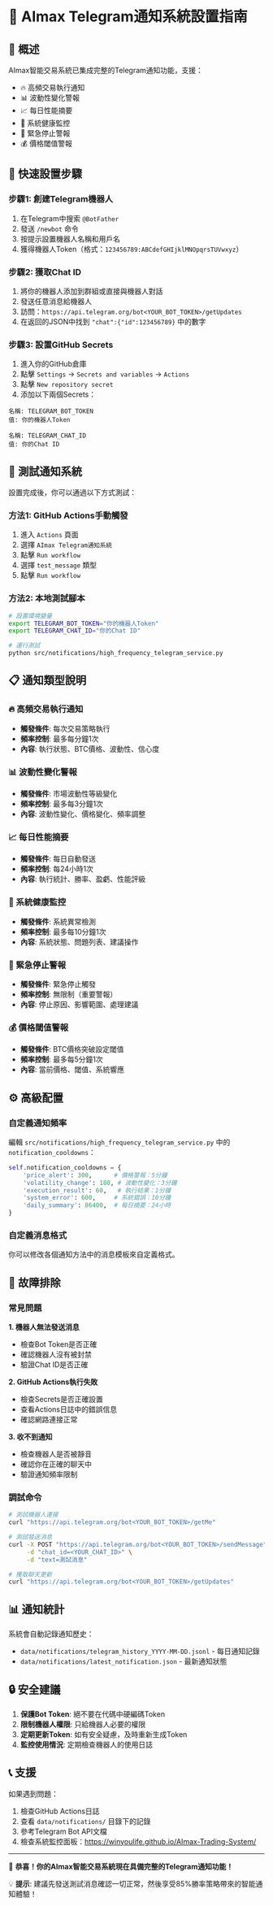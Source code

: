 # 📱 AImax Telegram通知系統設置指南

## 🎯 概述

AImax智能交易系統已集成完整的Telegram通知功能，支援：
- 🔥 高頻交易執行通知
- 📊 波動性變化警報
- 📈 每日性能摘要
- 🏥 系統健康監控
- 🚨 緊急停止警報
- 💰 價格閾值警報

## 🚀 快速設置步驟

### 步驟1: 創建Telegram機器人

1. 在Telegram中搜索 `@BotFather`
2. 發送 `/newbot` 命令
3. 按提示設置機器人名稱和用戶名
4. 獲得機器人Token（格式：`123456789:ABCdefGHIjklMNOpqrsTUVwxyz`）

### 步驟2: 獲取Chat ID

1. 將你的機器人添加到群組或直接與機器人對話
2. 發送任意消息給機器人
3. 訪問：`https://api.telegram.org/bot<YOUR_BOT_TOKEN>/getUpdates`
4. 在返回的JSON中找到 `"chat":{"id":123456789}` 中的數字

### 步驟3: 設置GitHub Secrets

1. 進入你的GitHub倉庫
2. 點擊 `Settings` → `Secrets and variables` → `Actions`
3. 點擊 `New repository secret`
4. 添加以下兩個Secrets：

```
名稱: TELEGRAM_BOT_TOKEN
值: 你的機器人Token

名稱: TELEGRAM_CHAT_ID  
值: 你的Chat ID
```

## 🧪 測試通知系統

設置完成後，你可以通過以下方式測試：

### 方法1: GitHub Actions手動觸發

1. 進入 `Actions` 頁面
2. 選擇 `AImax Telegram通知系統`
3. 點擊 `Run workflow`
4. 選擇 `test_message` 類型
5. 點擊 `Run workflow`

### 方法2: 本地測試腳本

```bash
# 設置環境變量
export TELEGRAM_BOT_TOKEN="你的機器人Token"
export TELEGRAM_CHAT_ID="你的Chat ID"

# 運行測試
python src/notifications/high_frequency_telegram_service.py
```

## 📋 通知類型說明

### 🔥 高頻交易執行通知
- **觸發條件**: 每次交易策略執行
- **頻率控制**: 最多每分鐘1次
- **內容**: 執行狀態、BTC價格、波動性、信心度

### 📊 波動性變化警報  
- **觸發條件**: 市場波動性等級變化
- **頻率控制**: 最多每3分鐘1次
- **內容**: 波動性變化、價格變化、頻率調整

### 📈 每日性能摘要
- **觸發條件**: 每日自動發送
- **頻率控制**: 每24小時1次
- **內容**: 執行統計、勝率、盈虧、性能評級

### 🏥 系統健康監控
- **觸發條件**: 系統異常檢測
- **頻率控制**: 最多每10分鐘1次
- **內容**: 系統狀態、問題列表、建議操作

### 🚨 緊急停止警報
- **觸發條件**: 緊急停止觸發
- **頻率控制**: 無限制（重要警報）
- **內容**: 停止原因、影響範圍、處理建議

### 💰 價格閾值警報
- **觸發條件**: BTC價格突破設定閾值
- **頻率控制**: 最多每5分鐘1次
- **內容**: 當前價格、閾值、系統響應

## ⚙️ 高級配置

### 自定義通知頻率

編輯 `src/notifications/high_frequency_telegram_service.py` 中的 `notification_cooldowns`：

```python
self.notification_cooldowns = {
    'price_alert': 300,      # 價格警報：5分鐘
    'volatility_change': 180, # 波動性變化：3分鐘
    'execution_result': 60,   # 執行結果：1分鐘
    'system_error': 600,     # 系統錯誤：10分鐘
    'daily_summary': 86400,  # 每日摘要：24小時
}
```

### 自定義消息格式

你可以修改各個通知方法中的消息模板來自定義格式。

## 🔧 故障排除

### 常見問題

**1. 機器人無法發送消息**
- 檢查Bot Token是否正確
- 確認機器人沒有被封禁
- 驗證Chat ID是否正確

**2. GitHub Actions執行失敗**
- 檢查Secrets是否正確設置
- 查看Actions日誌中的錯誤信息
- 確認網路連接正常

**3. 收不到通知**
- 檢查機器人是否被靜音
- 確認你在正確的聊天中
- 驗證通知頻率限制

### 調試命令

```bash
# 測試機器人連接
curl "https://api.telegram.org/bot<YOUR_BOT_TOKEN>/getMe"

# 測試發送消息
curl -X POST "https://api.telegram.org/bot<YOUR_BOT_TOKEN>/sendMessage" \
     -d "chat_id=<YOUR_CHAT_ID>" \
     -d "text=測試消息"

# 獲取聊天更新
curl "https://api.telegram.org/bot<YOUR_BOT_TOKEN>/getUpdates"
```

## 📊 通知統計

系統會自動記錄通知歷史：
- `data/notifications/telegram_history_YYYY-MM-DD.jsonl` - 每日通知記錄
- `data/notifications/latest_notification.json` - 最新通知狀態

## 🔒 安全建議

1. **保護Bot Token**: 絕不要在代碼中硬編碼Token
2. **限制機器人權限**: 只給機器人必要的權限
3. **定期更新Token**: 如有安全疑慮，及時重新生成Token
4. **監控使用情況**: 定期檢查機器人的使用日誌

## 📞 支援

如果遇到問題：
1. 檢查GitHub Actions日誌
2. 查看 `data/notifications/` 目錄下的記錄
3. 參考Telegram Bot API文檔
4. 檢查系統監控面板：https://winyoulife.github.io/AImax-Trading-System/

---

🎉 **恭喜！你的AImax智能交易系統現在具備完整的Telegram通知功能！**

💡 **提示**: 建議先發送測試消息確認一切正常，然後享受85%勝率策略帶來的智能通知體驗！